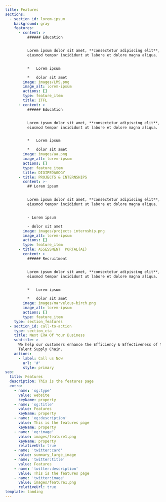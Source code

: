 ```yaml
---
title: Features
sections:
  - section_id: lorem-ipsum
    background: gray
    features:
      - content: >
          ###### Education


          Lorem ipsum dolor sit amet, **consectetur adipiscing elit**, sed do
          eiusmod tempor incididunt ut labore et dolore magna aliqua.


          *   Lorem ipsum

          *   dolor sit amet
        image: images/LMS.png
        image_alt: lorem-ipsum
        actions: []
        type: feature_item
        title: ITFL
      - content: >
          ###### Education


          Lorem ipsum dolor sit amet, **consectetur adipiscing elit**, sed do
          eiusmod tempor incididunt ut labore et dolore magna aliqua.


          *   Lorem ipsum

          *   dolor sit amet
        image: images/aa.png
        image_alt: lorem-ipsum
        actions: []
        type: feature_item
        title: DIGIPEDAGOGY
      - title: PROJECTS & INTERNSHIPS
        content: >-
          ## Lorem ipsum


          Lorem ipsum dolor sit amet, **consectetur adipiscing elit**, sed do
          eiusmod tempor incididunt ut labore et dolore magna aliqua.


          - Lorem ipsum

          - dolor sit amet
        image: images/projects internship.png
        image_alt: lorem-ipsum
        actions: []
        type: feature_item
      - title: ASSESSMENT  PORTAL(AI)
        content: >
          ###### Recruitment


          Lorem ipsum dolor sit amet, **consectetur adipiscing elit**, sed do
          eiusmod tempor incididunt ut labore et dolore magna aliqua.


          *   Lorem ipsum

          *   dolor sit amet
        image: images/marvelous-birch.png
        image_alt: lorem-ipsum
        actions: []
        type: feature_item
    type: section_features
  - section_id: call-to-action
    type: section_cta
    title: Next ERA Of Your Business
    subtitle: >-
      We help our customers enhance the Efficiency & Effectiveness of their
      Talent Supply Chain.
    actions:
      - label: Call us Now
        url: '#'
        style: primary
seo:
  title: Features
  description: This is the features page
  extra:
    - name: 'og:type'
      value: website
      keyName: property
    - name: 'og:title'
      value: Features
      keyName: property
    - name: 'og:description'
      value: This is the features page
      keyName: property
    - name: 'og:image'
      value: images/feature1.png
      keyName: property
      relativeUrl: true
    - name: 'twitter:card'
      value: summary_large_image
    - name: 'twitter:title'
      value: Features
    - name: 'twitter:description'
      value: This is the features page
    - name: 'twitter:image'
      value: images/feature1.png
      relativeUrl: true
template: landing
---
```


